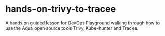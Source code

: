 # hands-on-trivy-to-tracee
A hands on guided lesson for DevOps Playground walking through how to use the Aqua open source tools Trivy, Kube-hunter and Tracee.
